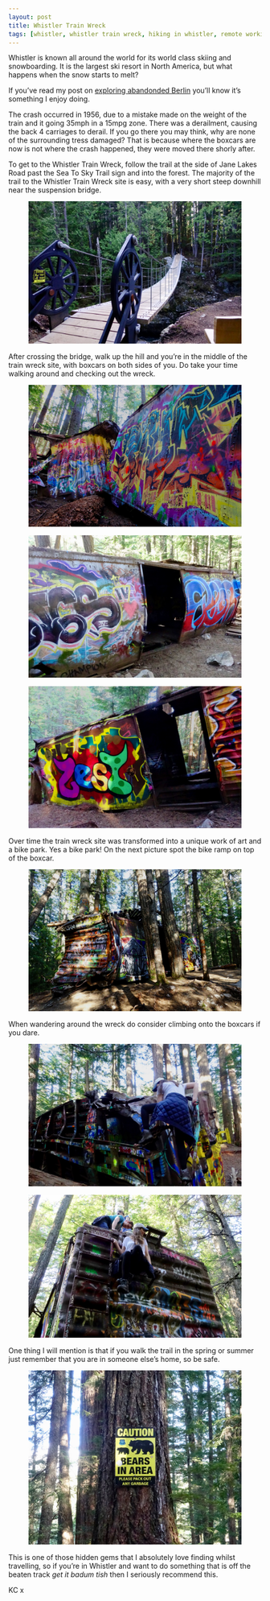 ```yaml
---
layout: post
title: Whistler Train Wreck
tags: [whistler, whistler train wreck, hiking in whistler, remote working, digital nomad, travel]
---
```


Whistler is known all around the world for its world class skiing and snowboarding. It is the largest ski resort in North America, but what happens when the snow starts to melt?

If you’ve read my post on [exploring abandonded Berlin](http://travel.builtby.kim/exploring-abandoned-berlin/) you’ll know it’s something I enjoy doing.

The crash occurred in 1956, due to a mistake made on the weight of the train and it going 35mph in a 15mpg zone. There was a derailment, causing the back 4 carriages to derail. If you go there you may think, why are none of the surrounding tress damaged? That is because where the boxcars are now is not where the crash happened, they were moved there shorly after.

To get to the Whistler Train Wreck, follow the trail at the side of Jane Lakes Road past the Sea To Sky Trail sign and into the forest. The majority of the trail to the Whistler Train Wreck site is easy, with a very short steep downhill near the suspension bridge.

<figure>
  <img src="/images/whistler/trainwreck.jpg" class="medium-image" alt="train wreck">
</figure>

After crossing the bridge, walk up the hill and you’re in the middle of the train wreck site, with boxcars on both sides of you. Do take your time walking around and checking out the wreck.

<figure>
  <img src="/images/whistler/trainwreck-2.jpg" class="medium-image" alt="train wreck">
</figure>

<figure>
  <img src="/images/whistler/trainwreck-5.jpg" class="medium-image" alt="train wreck">
</figure>

<figure>
  <img src="/images/whistler/trainwreck-6.jpg" class="medium-image" alt="train wreck">
</figure>

Over time the train wreck site was transformed into a unique work of art and a bike park. Yes a bike park! On the next picture spot the bike ramp on top of the boxcar.

<figure>
  <img src="/images/whistler/trainwreck-1.jpg" class="medium-image" alt="train wreck">
</figure>

When wandering around the wreck do consider climbing onto the boxcars if you dare.

<figure>
  <img src="/images/whistler/trainwreck-7.jpg" class="medium-image" alt="train wreck">
</figure>

<figure>
  <img src="/images/whistler/trainwreck-3.jpg" class="medium-image" alt="train wreck">
</figure>

One thing I will mention is that if you walk the trail in the spring or summer just remember that you are in someone else’s home, so be safe.

<figure>
  <img src="/images/whistler/bear.jpg" class="medium-image" alt="bear">
</figure>

This is one of those hidden gems that I absolutely love finding whilst travelling, so if you’re in Whistler and want to do something that is off the beaten track _get it badum tish_ then I seriously recommend this.

KC x
